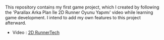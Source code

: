 This repository contains my first game project, which I created by following the 'Parallax Arka Plan İle 2D Runner Oyunu Yapımı' video while learning game development. I intend to add my own features to this project afterward.

* Video : [2D RunnerTech](https://www.youtube.com/playlist?list=PLN2Ayvfp8KHp_F3Gs4gem3VhAXLX_Fr7v)
